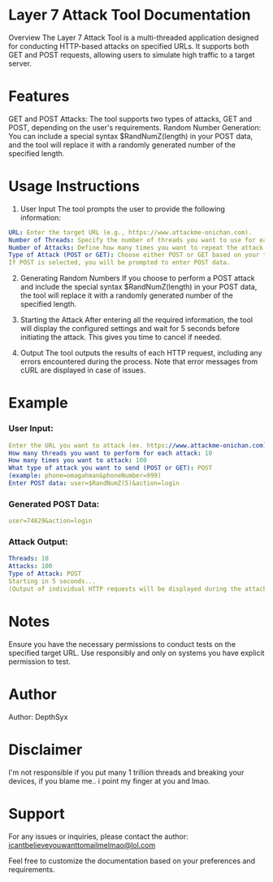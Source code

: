
# Layer 7 Attack Tool Documentation
Overview
The Layer 7 Attack Tool is a multi-threaded application designed for conducting HTTP-based attacks on specified URLs. It supports both GET and POST requests, allowing users to simulate high traffic to a target server.

# Features
GET and POST Attacks: The tool supports two types of attacks, GET and POST, depending on the user's requirements.
Random Number Generation: You can include a special syntax $RandNumZ(length) in your POST data, and the tool will replace it with a randomly generated number of the specified length.

# Usage Instructions

1. User Input
The tool prompts the user to provide the following information:

```yaml
URL: Enter the target URL (e.g., https://www.attackme-onichan.com).
Number of Threads: Specify the number of threads you want to use for each attack.
Number of Attacks: Define how many times you want to repeat the attack.
Type of Attack (POST or GET): Choose either POST or GET based on your testing requirements.
If POST is selected, you will be prompted to enter POST data.
```

2. Generating Random Numbers
If you choose to perform a POST attack and include the special syntax $RandNumZ(length) in your POST data, the tool will replace it with a randomly generated number of the specified length.

3. Starting the Attack
After entering all the required information, the tool will display the configured settings and wait for 5 seconds before initiating the attack. This gives you time to cancel if needed.

4. Output
The tool outputs the results of each HTTP request, including any errors encountered during the process. Note that error messages from cURL are displayed in case of issues.

# Example
### User Input:
```yaml
Enter the URL you want to attack (ex. https://www.attackme-onichan.com): https://www.example.com
How many threads you want to perform for each attack: 10
How many times you want to attack: 100
What type of attack you want to send (POST or GET): POST
(example: phone=omagahman&phoneNumber=999)
Enter POST data: user=$RandNumZ(5)&action=login
```

### Generated POST Data:
```yaml
user=74829&action=login
```

### Attack Output:
```yaml
Threads: 10
Attacks: 100
Type of Attack: POST
Starting in 5 seconds...
(Output of individual HTTP requests will be displayed during the attack.)
```

# Notes
Ensure you have the necessary permissions to conduct tests on the specified target URL.
Use responsibly and only on systems you have explicit permission to test.

# Author
Author: DepthSyx

# Disclaimer
I'm not responsible if you put many 1 trillion threads and breaking your devices, if you blame me.. i point my finger at you and lmao.

# Support
For any issues or inquiries, please contact the author: icantbelieveyouwanttomailmelmao@lol.com

Feel free to customize the documentation based on your preferences and requirements.
